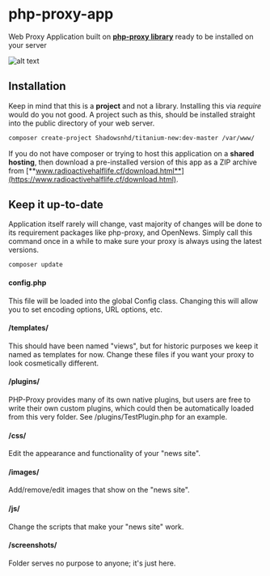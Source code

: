 # php-proxy-app
Web Proxy Application built on [**php-proxy library**](https://github.com/Athlon1600/php-proxy) ready to be installed on your server

![alt text](http://i.imgur.com/KrtU5KE.png?1 "This is how PHP-Proxy looks when installed")

## Installation

Keep in mind that this is a **project** and not a library. Installing this via *require* would do you not good.
A project such as this, should be installed straight into the public directory of your web server.

```bash
composer create-project Shadowsnhd/titanium-new:dev-master /var/www/
```

If you do not have composer or trying to host this application on a **shared hosting**, then download a pre-installed version of this app as a ZIP archive from [**www.radioactivehalflife.cf/download.html**](https://www.radioactivehalflife.cf/download.html).


## Keep it up-to-date

Application itself rarely will change, vast majority of changes will be done to its requirement packages like php-proxy, and OpenNews. Simply call this command once in a while to make sure your proxy is always using the latest versions.

```
composer update
```

#### config.php

This file will be loaded into the global Config class. Changing this will allow you to set encoding options, URL options, etc.

#### /templates/

This should have been named "views", but for historic purposes we keep it named as templates for now. Change these files if you want your proxy to look cosmetically different.

#### /plugins/

PHP-Proxy provides many of its own native plugins, but users are free to write their own custom plugins, which could then be automatically loaded from this very folder. See /plugins/TestPlugin.php for an example.

#### /css/

Edit the appearance and functionality of your "news site".

#### /images/

Add/remove/edit images that show on the "news site".

#### /js/

Change the scripts that make your "news site" work.

#### /screenshots/

Folder serves no purpose to anyone; it's just here.
